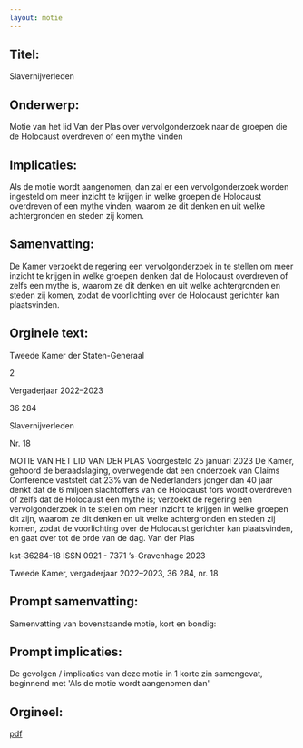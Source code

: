 ```yaml
---
layout: motie
---
```

## Titel:
Slavernijverleden
## Onderwerp:
Motie van het lid Van der Plas over vervolgonderzoek naar de groepen die de Holocaust overdreven of een mythe vinden 
## Implicaties:

Als de motie wordt aangenomen, dan zal er een vervolgonderzoek worden ingesteld om meer inzicht te krijgen in welke groepen de Holocaust overdreven of een mythe vinden, waarom ze dit denken en uit welke achtergronden en steden zij komen.
## Samenvatting:

De Kamer verzoekt de regering een vervolgonderzoek in te stellen om meer inzicht te krijgen in welke groepen denken dat de Holocaust overdreven of zelfs een mythe is, waarom ze dit denken en uit welke achtergronden en steden zij komen, zodat de voorlichting over de Holocaust gerichter kan plaatsvinden.
## Orginele text:


Tweede Kamer der Staten-Generaal

2

Vergaderjaar 2022–2023

36 284

Slavernijverleden

Nr. 18

MOTIE VAN HET LID VAN DER PLAS
Voorgesteld 25 januari 2023
De Kamer,
gehoord de beraadslaging,
overwegende dat een onderzoek van Claims Conference vaststelt dat 23%
van de Nederlanders jonger dan 40 jaar denkt dat de 6 miljoen slachtoffers van de Holocaust fors wordt overdreven of zelfs dat de Holocaust
een mythe is;
verzoekt de regering een vervolgonderzoek in te stellen om meer inzicht te
krijgen in welke groepen dit zijn, waarom ze dit denken en uit welke
achtergronden en steden zij komen, zodat de voorlichting over de
Holocaust gerichter kan plaatsvinden,
en gaat over tot de orde van de dag.
Van der Plas

kst-36284-18
ISSN 0921 - 7371
’s-Gravenhage 2023

Tweede Kamer, vergaderjaar 2022–2023, 36 284, nr. 18


## Prompt samenvatting:
Samenvatting van bovenstaande motie, kort en bondig:


## Prompt implicaties:
De gevolgen / implicaties van deze motie in 1 korte zin samengevat, beginnend met 'Als de motie wordt aangenomen dan' 

## Orgineel:
[pdf](https://gegevensmagazijn.tweedekamer.nl/OData/v4/2.0/Document(6a8bb18e-607c-4d21-bf10-50305a6076ef)/resource)
